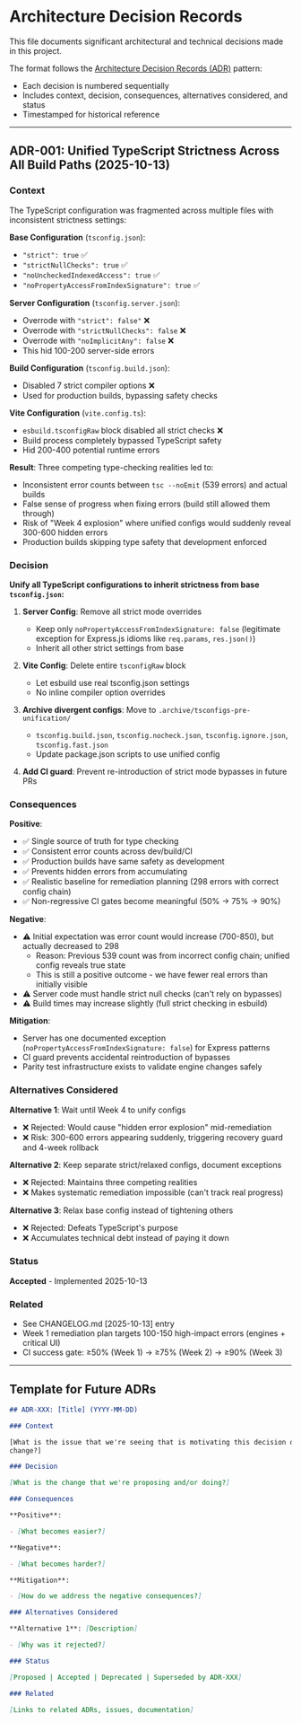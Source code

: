# Architecture Decision Records

This file documents significant architectural and technical decisions made in
this project.

The format follows the
[Architecture Decision Records (ADR)](https://adr.github.io/) pattern:

- Each decision is numbered sequentially
- Includes context, decision, consequences, alternatives considered, and status
- Timestamped for historical reference

---

## ADR-001: Unified TypeScript Strictness Across All Build Paths (2025-10-13)

### Context

The TypeScript configuration was fragmented across multiple files with
inconsistent strictness settings:

**Base Configuration** (`tsconfig.json`):

- `"strict": true` ✅
- `"strictNullChecks": true` ✅
- `"noUncheckedIndexedAccess": true` ✅
- `"noPropertyAccessFromIndexSignature": true` ✅

**Server Configuration** (`tsconfig.server.json`):

- Overrode with `"strict": false"` ❌
- Overrode with `"strictNullChecks": false` ❌
- Overrode with `"noImplicitAny": false` ❌
- This hid 100-200 server-side errors

**Build Configuration** (`tsconfig.build.json`):

- Disabled 7 strict compiler options ❌
- Used for production builds, bypassing safety checks

**Vite Configuration** (`vite.config.ts`):

- `esbuild.tsconfigRaw` block disabled all strict checks ❌
- Build process completely bypassed TypeScript safety
- Hid 200-400 potential runtime errors

**Result**: Three competing type-checking realities led to:

- Inconsistent error counts between `tsc --noEmit` (539 errors) and actual
  builds
- False sense of progress when fixing errors (build still allowed them through)
- Risk of "Week 4 explosion" where unified configs would suddenly reveal 300-600
  hidden errors
- Production builds skipping type safety that development enforced

### Decision

**Unify all TypeScript configurations to inherit strictness from base
`tsconfig.json`:**

1. **Server Config**: Remove all strict mode overrides
   - Keep only `noPropertyAccessFromIndexSignature: false` (legitimate exception
     for Express.js idioms like `req.params`, `res.json()`)
   - Inherit all other strict settings from base

2. **Vite Config**: Delete entire `tsconfigRaw` block
   - Let esbuild use real tsconfig.json settings
   - No inline compiler option overrides

3. **Archive divergent configs**: Move to `.archive/tsconfigs-pre-unification/`
   - `tsconfig.build.json`, `tsconfig.nocheck.json`, `tsconfig.ignore.json`,
     `tsconfig.fast.json`
   - Update package.json scripts to use unified config

4. **Add CI guard**: Prevent re-introduction of strict mode bypasses in future
   PRs

### Consequences

**Positive**:

- ✅ Single source of truth for type checking
- ✅ Consistent error counts across dev/build/CI
- ✅ Production builds have same safety as development
- ✅ Prevents hidden errors from accumulating
- ✅ Realistic baseline for remediation planning (298 errors with correct config
  chain)
- ✅ Non-regressive CI gates become meaningful (50% → 75% → 90%)

**Negative**:

- ⚠️ Initial expectation was error count would increase (700-850), but actually
  decreased to 298
  - Reason: Previous 539 count was from incorrect config chain; unified config
    reveals true state
  - This is still a positive outcome - we have fewer real errors than initially
    visible
- ⚠️ Server code must handle strict null checks (can't rely on bypasses)
- ⚠️ Build times may increase slightly (full strict checking in esbuild)

**Mitigation**:

- Server has one documented exception
  (`noPropertyAccessFromIndexSignature: false`) for Express patterns
- CI guard prevents accidental reintroduction of bypasses
- Parity test infrastructure exists to validate engine changes safely

### Alternatives Considered

**Alternative 1**: Wait until Week 4 to unify configs

- ❌ Rejected: Would cause "hidden error explosion" mid-remediation
- ❌ Risk: 300-600 errors appearing suddenly, triggering recovery guard and
  4-week rollback

**Alternative 2**: Keep separate strict/relaxed configs, document exceptions

- ❌ Rejected: Maintains three competing realities
- ❌ Makes systematic remediation impossible (can't track real progress)

**Alternative 3**: Relax base config instead of tightening others

- ❌ Rejected: Defeats TypeScript's purpose
- ❌ Accumulates technical debt instead of paying it down

### Status

**Accepted** - Implemented 2025-10-13

### Related

- See CHANGELOG.md [2025-10-13] entry
- Week 1 remediation plan targets 100-150 high-impact errors (engines + critical
  UI)
- CI success gate: ≥50% (Week 1) → ≥75% (Week 2) → ≥90% (Week 3)

---

## Template for Future ADRs

```markdown
## ADR-XXX: [Title] (YYYY-MM-DD)

### Context

[What is the issue that we're seeing that is motivating this decision or
change?]

### Decision

[What is the change that we're proposing and/or doing?]

### Consequences

**Positive**:

- [What becomes easier?]

**Negative**:

- [What becomes harder?]

**Mitigation**:

- [How do we address the negative consequences?]

### Alternatives Considered

**Alternative 1**: [Description]

- [Why was it rejected?]

### Status

[Proposed | Accepted | Deprecated | Superseded by ADR-XXX]

### Related

[Links to related ADRs, issues, documentation]
```
